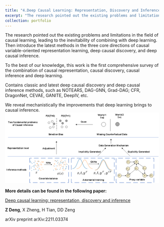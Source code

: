```yaml
---
title: "4.Deep Causal Learning: Representation, Discovery and Inference"
excerpt: "The research pointed out the existing problems and limitations in the field of causal learning, leading to the inevitability of combining with deep learning. Then introduce the latest methods in the three core directions of causal variable-oriented representation learning, deep causal discovery, and deep causal inference. <br/><img src='/images/Re_DCL_3.png'>"
collection: portfolio
---
```



The research pointed out the existing problems and limitations in the field of causal learning, leading to the inevitability of combining with deep learning. Then introduce the latest methods in the three core directions of causal variable-oriented representation learning, deep causal discovery, and deep causal inference.

To the best of our knowledge, this work is the first comprehensive survey of the combination of causal representation, causal discovery, causal inference and deep learning.

Contains classic and latest deep causal discovery and deep causal inference methods, such as NOTEARS, DAG-GNN, Grad-DAG; CFR, DragonNet, CEVAE, GANITE, DeepIV, etc.

We reveal mechanistically the improvements that deep learning brings to causal inference.<br/><img src='/images/Re_DCL_2.png'>


**More details can be found in the following paper:**

[Deep causal learning: representation, discovery and inference](https://arxiv.org/abs/2211.03374)

**Z Deng**, X Zheng, H Tian, DD Zeng

arXiv preprint arXiv:2211.03374

